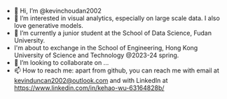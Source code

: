 - 👋 Hi, I’m @kevinchoudan2002
- 👀 I’m interested in visual analytics, especially on large scale data. I also love generative models.
- 🌱 I’m currently a junior student at the School of Data Science, Fudan University.
- I'm about to exchange in the School of Engineering, Hong Kong University of Science and Technology @2023-24 spring.
- 💞️ I’m looking to collaborate on ...
- 📫 How to reach me: apart from github, you can reach me with email at kevinduncan2002@outlook.com and with LinkedIn at https://www.linkedin.com/in/kehao-wu-63164828b/

<!---
kevinchoudan2002/kevinchoudan2002 is a ✨ special ✨ repository because its `README.md` (this file) appears on your GitHub profile.
You can click the Preview link to take a look at your changes.
--->
